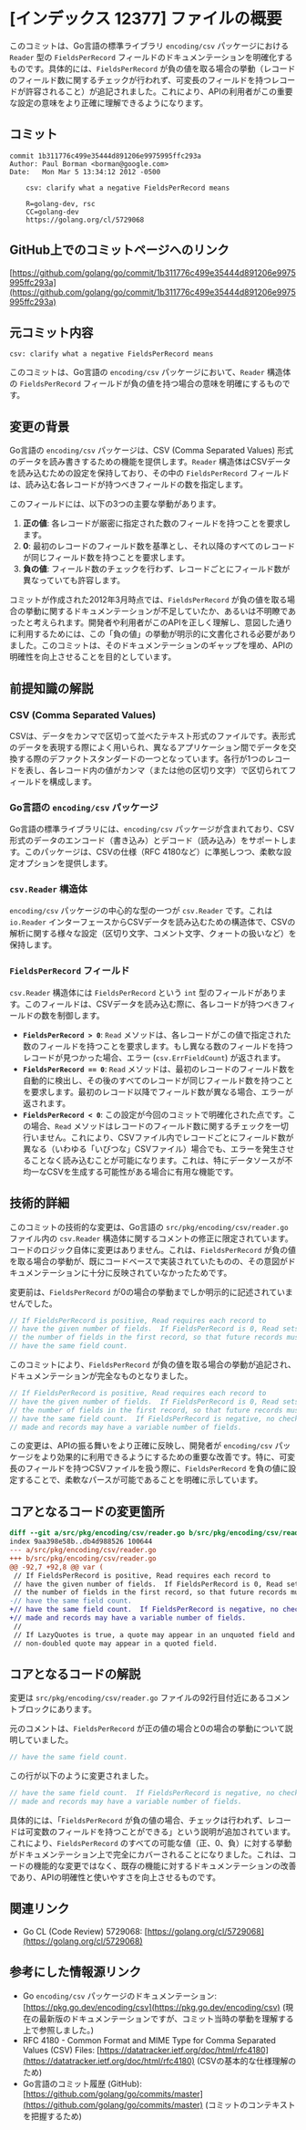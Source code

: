 # [インデックス 12377] ファイルの概要

このコミットは、Go言語の標準ライブラリ `encoding/csv` パッケージにおける `Reader` 型の `FieldsPerRecord` フィールドのドキュメンテーションを明確化するものです。具体的には、`FieldsPerRecord` が負の値を取る場合の挙動（レコードのフィールド数に関するチェックが行われず、可変長のフィールドを持つレコードが許容されること）が追記されました。これにより、APIの利用者がこの重要な設定の意味をより正確に理解できるようになります。

## コミット

```
commit 1b311776c499e35444d891206e9975995ffc293a
Author: Paul Borman <borman@google.com>
Date:   Mon Mar 5 13:34:12 2012 -0500

    csv: clarify what a negative FieldsPerRecord means
    
    R=golang-dev, rsc
    CC=golang-dev
    https://golang.org/cl/5729068
```

## GitHub上でのコミットページへのリンク

[https://github.com/golang/go/commit/1b311776c499e35444d891206e9975995ffc293a](https://github.com/golang/go/commit/1b311776c499e35444d891206e9975995ffc293a)

## 元コミット内容

`csv: clarify what a negative FieldsPerRecord means`

このコミットは、Go言語の `encoding/csv` パッケージにおいて、`Reader` 構造体の `FieldsPerRecord` フィールドが負の値を持つ場合の意味を明確にするものです。

## 変更の背景

Go言語の `encoding/csv` パッケージは、CSV (Comma Separated Values) 形式のデータを読み書きするための機能を提供します。`Reader` 構造体はCSVデータを読み込むための設定を保持しており、その中の `FieldsPerRecord` フィールドは、読み込む各レコードが持つべきフィールドの数を指定します。

このフィールドには、以下の3つの主要な挙動があります。
1.  **正の値**: 各レコードが厳密に指定された数のフィールドを持つことを要求します。
2.  **0**: 最初のレコードのフィールド数を基準とし、それ以降のすべてのレコードが同じフィールド数を持つことを要求します。
3.  **負の値**: フィールド数のチェックを行わず、レコードごとにフィールド数が異なっていても許容します。

コミットが作成された2012年3月時点では、`FieldsPerRecord` が負の値を取る場合の挙動に関するドキュメンテーションが不足していたか、あるいは不明瞭であったと考えられます。開発者や利用者がこのAPIを正しく理解し、意図した通りに利用するためには、この「負の値」の挙動が明示的に文書化される必要がありました。このコミットは、そのドキュメンテーションのギャップを埋め、APIの明確性を向上させることを目的としています。

## 前提知識の解説

### CSV (Comma Separated Values)

CSVは、データをカンマで区切って並べたテキスト形式のファイルです。表形式のデータを表現する際によく用いられ、異なるアプリケーション間でデータを交換する際のデファクトスタンダードの一つとなっています。各行が1つのレコードを表し、各レコード内の値がカンマ（または他の区切り文字）で区切られてフィールドを構成します。

### Go言語の `encoding/csv` パッケージ

Go言語の標準ライブラリには、`encoding/csv` パッケージが含まれており、CSV形式のデータのエンコード（書き込み）とデコード（読み込み）をサポートします。このパッケージは、CSVの仕様（RFC 4180など）に準拠しつつ、柔軟な設定オプションを提供します。

### `csv.Reader` 構造体

`encoding/csv` パッケージの中心的な型の一つが `csv.Reader` です。これは `io.Reader` インターフェースからCSVデータを読み込むための構造体で、CSVの解析に関する様々な設定（区切り文字、コメント文字、クォートの扱いなど）を保持します。

### `FieldsPerRecord` フィールド

`csv.Reader` 構造体には `FieldsPerRecord` という `int` 型のフィールドがあります。このフィールドは、CSVデータを読み込む際に、各レコードが持つべきフィールドの数を制御します。

*   **`FieldsPerRecord > 0`**: `Read` メソッドは、各レコードがこの値で指定された数のフィールドを持つことを要求します。もし異なる数のフィールドを持つレコードが見つかった場合、エラー (`csv.ErrFieldCount`) が返されます。
*   **`FieldsPerRecord == 0`**: `Read` メソッドは、最初のレコードのフィールド数を自動的に検出し、その後のすべてのレコードが同じフィールド数を持つことを要求します。最初のレコード以降でフィールド数が異なる場合、エラーが返されます。
*   **`FieldsPerRecord < 0`**: この設定が今回のコミットで明確化された点です。この場合、`Read` メソッドはレコードのフィールド数に関するチェックを一切行いません。これにより、CSVファイル内でレコードごとにフィールド数が異なる（いわゆる「いびつな」CSVファイル）場合でも、エラーを発生させることなく読み込むことが可能になります。これは、特にデータソースが不均一なCSVを生成する可能性がある場合に有用な機能です。

## 技術的詳細

このコミットの技術的な変更は、Go言語の `src/pkg/encoding/csv/reader.go` ファイル内の `csv.Reader` 構造体に関するコメントの修正に限定されています。コードのロジック自体に変更はありません。これは、`FieldsPerRecord` が負の値を取る場合の挙動が、既にコードベースで実装されていたものの、その意図がドキュメンテーションに十分に反映されていなかったためです。

変更前は、`FieldsPerRecord` が0の場合の挙動までしか明示的に記述されていませんでした。
```go
// If FieldsPerRecord is positive, Read requires each record to
// have the given number of fields.  If FieldsPerRecord is 0, Read sets it to
// the number of fields in the first record, so that future records must
// have the same field count.
```

このコミットにより、`FieldsPerRecord` が負の値を取る場合の挙動が追記され、ドキュメンテーションが完全なものとなりました。
```go
// If FieldsPerRecord is positive, Read requires each record to
// have the given number of fields.  If FieldsPerRecord is 0, Read sets it to
// the number of fields in the first record, so that future records must
// have the same field count.  If FieldsPerRecord is negative, no check is
// made and records may have a variable number of fields.
```

この変更は、APIの振る舞いをより正確に反映し、開発者が `encoding/csv` パッケージをより効果的に利用できるようにするための重要な改善です。特に、可変長のフィールドを持つCSVファイルを扱う際に、`FieldsPerRecord` を負の値に設定することで、柔軟なパースが可能であることを明確に示しています。

## コアとなるコードの変更箇所

```diff
diff --git a/src/pkg/encoding/csv/reader.go b/src/pkg/encoding/csv/reader.go
index 9aa398e58b..db4d988526 100644
--- a/src/pkg/encoding/csv/reader.go
+++ b/src/pkg/encoding/csv/reader.go
@@ -92,7 +92,8 @@ var (
 // If FieldsPerRecord is positive, Read requires each record to
 // have the given number of fields.  If FieldsPerRecord is 0, Read sets it to
 // the number of fields in the first record, so that future records must
-// have the same field count.
+// have the same field count.  If FieldsPerRecord is negative, no check is
+// made and records may have a variable number of fields.
 //
 // If LazyQuotes is true, a quote may appear in an unquoted field and a
 // non-doubled quote may appear in a quoted field.
```

## コアとなるコードの解説

変更は `src/pkg/encoding/csv/reader.go` ファイルの92行目付近にあるコメントブロックにあります。

元のコメントは、`FieldsPerRecord` が正の値の場合と0の場合の挙動について説明していました。
```go
// have the same field count.
```

この行が以下のように変更されました。
```go
// have the same field count.  If FieldsPerRecord is negative, no check is
// made and records may have a variable number of fields.
```

具体的には、「`FieldsPerRecord` が負の値の場合、チェックは行われず、レコードは可変数のフィールドを持つことができる」という説明が追加されています。これにより、`FieldsPerRecord` のすべての可能な値（正、0、負）に対する挙動がドキュメンテーション上で完全にカバーされることになりました。これは、コードの機能的な変更ではなく、既存の機能に対するドキュメンテーションの改善であり、APIの明確性と使いやすさを向上させるものです。

## 関連リンク

*   Go CL (Code Review) 5729068: [https://golang.org/cl/5729068](https://golang.org/cl/5729068)

## 参考にした情報源リンク

*   Go `encoding/csv` パッケージのドキュメンテーション: [https://pkg.go.dev/encoding/csv](https://pkg.go.dev/encoding/csv) (現在の最新版のドキュメンテーションですが、コミット当時の挙動を理解する上で参照しました。)
*   RFC 4180 - Common Format and MIME Type for Comma Separated Values (CSV) Files: [https://datatracker.ietf.org/doc/html/rfc4180](https://datatracker.ietf.org/doc/html/rfc4180) (CSVの基本的な仕様理解のため)
*   Go言語のコミット履歴 (GitHub): [https://github.com/golang/go/commits/master](https://github.com/golang/go/commits/master) (コミットのコンテキストを把握するため)
